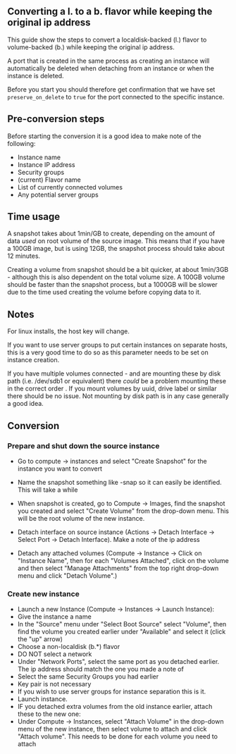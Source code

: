 ## Converting a l. to a b. flavor while keeping the original ip address

This guide show the steps to convert a localdisk-backed (l.) flavor to volume-backed (b.) while keeping the original ip address.

A port that is created in the same process as creating an instance will automatically be deleted when detaching from an instance or when the instance is deleted. 

Before you start you should therefore get confirmation that we have set `preserve_on_delete` to `true` for the port connected to the specific instance.

## Pre-conversion steps

Before starting the conversion it is a good idea to make note of the following:

* Instance name
* Instance IP address
* Security groups
* (current) Flavor name
* List of currently connected volumes
* Any potential server groups

## Time usage

A snapshot takes about 1min/GB to create, depending on the amount of data _used_ on root volume of the source image. This means that if you have a 100GB image, but is using 12GB, the snapshot process should take about 12 minutes.

Creating a volume from snapshot should be a bit quicker, at about 1min/3GB - although this is also dependent on the total volume size. A 100GB volume should be faster than the snapshot process, but a 1000GB will be slower due to the time used creating the volume before copying data to it.

## Notes

For linux installs, the host key will change.

If you want to use server groups to put certain instances on separate hosts, this is a very good time to do so as this parameter needs to be set on instance creation.

If you have multiple volumes connected - and are mounting these by disk path (i.e. /dev/sdb1 or equivalent) there _could_ be a problem mounting these in the correct order . If you mount volumes by uuid, drive label or similar there should be no issue. Not mounting by disk path is in any case generally a good idea.

## Conversion

### Prepare and shut down the source instance

* Go to compute -> instances and select "Create Snapshot" for the instance you want to convert
* Name the snapshot something like <instancename>-snap so it can easily be identified. This will take a while
* When snapshot is created, go to Compute -> Images, find the snapshot you created and select "Create Volume" from the drop-down menu. This will be the root volume of the new instance.

* Detach interface on source instance (Actions -> Detach Interface -> Select Port -> Detach Interface). Make a note of the ip address
* Detach any attached volumes (Compute -> Instance -> Click on "Instance Name", then for each "Volumes Attached", click on the volume and then select "Manage Attachments" from the top right drop-down menu and click "Detach Volume".)

### Create new instance

* Launch a new Instance (Compute -> Instances -> Launch Instance):
 * Give the instance a name
 * In the "Source" menu under "Select Boot Source" select "Volume", then find the volume you created earlier under "Available" and select it (click the "up" arrow)
 * Choose a non-localdisk (b.*) flavor
 * DO NOT select a network
 * Under "Network Ports", select the same port as you detached earlier. The ip address should match the one you made a note of
 * Select the same Security Groups you had earlier
 * Key pair is not necessary
 * If you wish to use server groups for instance separation this is it.
* Launch instance.
* IF you detached extra volumes from the old instance earlier, attach these to the new one:
 * Under Compute -> Instances, select "Attach Volume" in the drop-down menu of the new instance, then select volume to attach and click "Attach volume". This needs to be done for each volume you need to attach

